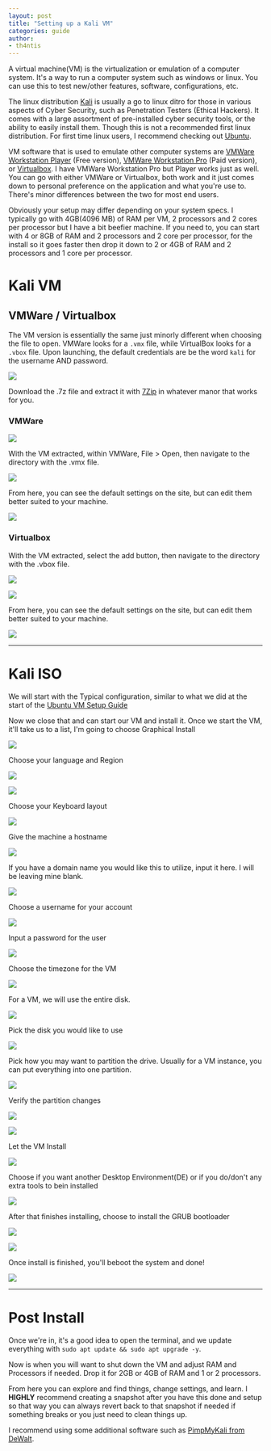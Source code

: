 ```yaml
---
layout: post
title: "Setting up a Kali VM"
categories: guide
author:
- th4ntis
---
```


A virtual machine(VM) is the virtualization or emulation of a computer system. It's a way to run a computer system such as windows or linux. You can use this to test new/other features, software, configurations, etc. 

The linux distribution [Kali](https://www.kali.org/) is usually a go to linux ditro for those in various aspects of Cyber Security, such as Penetration Testers (Ethical Hackers). It comes with a large assortment of pre-installed cyber security tools, or the ability to easily install them. Though this is not a recommended first linux distribution. For first time linux users, I recommend checking out [Ubuntu](2023-05-12-Ubuntu-VM-Setup.html).

VM software that is used to emulate other computer systems are [VMWare Workstation Player](https://www.vmware.com/products/workstation-player.html) (Free version), [VMWare Workstation Pro](https://www.vmware.com/products/workstation-pro.html) (Paid version), or [Virtualbox](https://www.virtualbox.org/). I have VMWare Workstation Pro but Player works just as well. You can go with either VMWare or Virtualbox, both work and it just comes down to personal preference on the application and what you're use to. There's minor differences between the two for most end users.

Obviously your setup may differ depending on your system specs. I typically go with 4GB(4096 MB) of RAM per VM, 2 processors and 2 cores per processor but I have a bit beefier machine. If you need to, you can start with 4 or 8GB of RAM and 2 processors and 2 core per processor, for the install so it goes faster then drop it down to 2 or 4GB of RAM and 2 processors and 1 core per processor.

# Kali VM

## VMWare / Virtualbox

The VM version is essentially the same just minorly different when choosing the file to open. VMWare looks for a `.vmx` file, while VirtualBox looks for a `.vbox` file. Upon launching, the default credentials are be the word `kali` for the username AND password.

![](https://github.com/Th4ntis/CyberSecNotes/raw/main/.gitbook/assets/image%20(517).png)

Download the .7z file and extract it with [7Zip](https://www.7-zip.org/) in whatever manor that works for you.

### VMWare

![](https://github.com/Th4ntis/CyberSecNotes/raw/main/.gitbook/assets/image%20(741).png)

With the VM extracted, within VMWare, File > Open, then navigate to the directory with the .vmx file.

![](https://github.com/Th4ntis/CyberSecNotes/raw/main/.gitbook/assets/image%20(347).png)

From here, you can see the default settings on the site, but can edit them better suited to your machine.

![](https://github.com/Th4ntis/CyberSecNotes/raw/main/.gitbook/assets/image%20(237).png)

### Virtualbox

With the VM extracted, select the add button, then navigate to the directory with the .vbox file.

![](https://github.com/Th4ntis/CyberSecNotes/raw/main/.gitbook/assets/image%20(452).png)

![](https://github.com/Th4ntis/CyberSecNotes/raw/main/.gitbook/assets/image%20(629).png)

From here, you can see the default settings on the site, but can edit them better suited to your machine.

![](https://github.com/Th4ntis/CyberSecNotes/raw/main/.gitbook/assets/image%20(540).png)

***

# Kali ISO

We will start with the Typical configuration, similar to what we did at the start of the [Ubuntu VM Setup Guide](2023-05-12-Ubuntu-VM-Setup.html)

Now we close that and can start our VM and install it. Once we start the VM, it'll take us to a list, I'm going to choose Graphical Install

![](https://github.com/Th4ntis/CyberSecNotes/blob/main/.gitbook/assets/image%20(694).png)

Choose your language and Region

![](https://github.com/Th4ntis/CyberSecNotes/raw/main/.gitbook/assets/image%20(341).png)

![](https://github.com/Th4ntis/CyberSecNotes/raw/main/.gitbook/assets/image%20(521).png)

Choose your Keyboard layout

![](https://github.com/Th4ntis/CyberSecNotes/raw/main/.gitbook/assets/image%20(294).png)

Give the machine a hostname

![](https://github.com/Th4ntis/CyberSecNotes/raw/main/.gitbook/assets/image%20(328).png)

If you have a domain name you would like this to utilize, input it here. I will be leaving mine blank.

![](https://github.com/Th4ntis/CyberSecNotes/raw/main/.gitbook/assets/image%20(323).png)

Choose a username for your account

![](https://github.com/Th4ntis/CyberSecNotes/raw/main/.gitbook/assets/image%20(772).png)

Input a password for the user

![](https://github.com/Th4ntis/CyberSecNotes/raw/main/.gitbook/assets/image%20(726).png)

Choose the timezone for the VM

![](https://github.com/Th4ntis/CyberSecNotes/raw/main/.gitbook/assets/image%20(213).png)

For a VM, we will use the entire disk.

![](https://github.com/Th4ntis/CyberSecNotes/raw/main/.gitbook/assets/image%20(176).png)

Pick the disk you would like to use

![](https://github.com/Th4ntis/CyberSecNotes/raw/main/.gitbook/assets/image%20(688).png)

Pick how you may want to partition the drive. Usually for a VM instance, you can put everything into one partition.

![](https://github.com/Th4ntis/CyberSecNotes/raw/main/.gitbook/assets/image%20(164).png)

Verify the partition changes

![](https://github.com/Th4ntis/CyberSecNotes/raw/main/.gitbook/assets/image%20(751).png)

![](https://github.com/Th4ntis/CyberSecNotes/raw/main/.gitbook/assets/image%20(505).png)

Let the VM Install

![](https://github.com/Th4ntis/CyberSecNotes/raw/main/.gitbook/assets/image%20(322).png)

Choose if you want another Desktop Environment(DE) or if you do/don't any extra tools to bein installed

![](https://github.com/Th4ntis/CyberSecNotes/raw/main/.gitbook/assets/image%20(377).png)

After that finishes installing, choose to install the GRUB bootloader

![](https://github.com/Th4ntis/CyberSecNotes/raw/main/.gitbook/assets/image%20(396).png)

![](https://github.com/Th4ntis/CyberSecNotes/raw/main/.gitbook/assets/image%20(208).png)

Once install is finished, you'll beboot the system and done!

![](https://github.com/Th4ntis/CyberSecNotes/raw/main/.gitbook/assets/image%20(508).png)

***

# Post Install

Once we're in, it's a good idea to open the terminal, and we update everything with `sudo apt update && sudo apt upgrade -y`.

Now is when you will want to shut down the VM and adjust RAM and Processors if needed. Drop it for 2GB or 4GB of RAM and 1 or 2 processors.

From here you can explore and find things, change settings, and learn. I **HIGHLY** recommend creating a snapshot after you have this done and setup so that way you can always revert back to that snapshot if needed if something breaks or you just need to clean things up.

I recommend using some additional software such as [PimpMyKali from DeWalt](https://github.com/Dewalt-arch/pimpmykali/blob/master/README.md).
